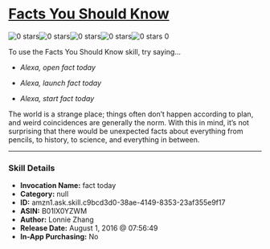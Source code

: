 # [Facts You Should Know](http://alexa.amazon.com/#skills/amzn1.ask.skill.c9bcd3d0-38ae-4149-8353-23af355e9f17)
![0 stars](../../images/ic_star_border_black_18dp_1x.png)![0 stars](../../images/ic_star_border_black_18dp_1x.png)![0 stars](../../images/ic_star_border_black_18dp_1x.png)![0 stars](../../images/ic_star_border_black_18dp_1x.png)![0 stars](../../images/ic_star_border_black_18dp_1x.png) 0

To use the Facts You Should Know skill, try saying...

* *Alexa, open fact today*

* *Alexa, launch fact today*

* *Alexa, start fact today*

The world is a strange place; things often don’t happen according to plan, and weird coincidences are generally the norm. With this in mind, it’s not surprising that there would be unexpected facts about everything from pencils, to history, to science, and everything in between.

***

### Skill Details

* **Invocation Name:** fact today
* **Category:** null
* **ID:** amzn1.ask.skill.c9bcd3d0-38ae-4149-8353-23af355e9f17
* **ASIN:** B01IX0YZWM
* **Author:** Lonnie Zhang
* **Release Date:** August 1, 2016 @ 07:56:49
* **In-App Purchasing:** No
